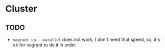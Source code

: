 # Cluster

## TODO

- `vagrant up --parallel` does not work, I don't need that speed, so, it's ok for vagrant to do it in order
